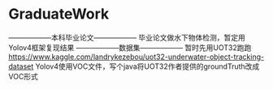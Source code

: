 # GraduateWork
——————本科毕业论文——————
毕业论文做水下物体检测，暂定用Yolov4框架复现结果
——————数据集——————
暂时先用UOT32跑跑 https://www.kaggle.com/landrykezebou/uot32-underwater-object-tracking-dataset
Yolov4使用VOC文件，写个java将UOT32作者提供的groundTruth改成VOC形式
